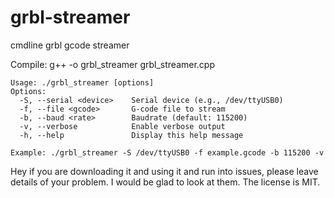 # grbl-streamer
cmdline grbl gcode streamer 

Compile: g++ -o grbl_streamer grbl_streamer.cpp

```
Usage: ./grbl_streamer [options]
Options:
  -S, --serial <device>    Serial device (e.g., /dev/ttyUSB0)
  -f, --file <gcode>       G-code file to stream
  -b, --baud <rate>        Baudrate (default: 115200)
  -v, --verbose            Enable verbose output
  -h, --help               Display this help message

Example: ./grbl_streamer -S /dev/ttyUSB0 -f example.gcode -b 115200 -v
```

Hey if you are downloading it and using it and run into issues, please leave details of your problem. I would be glad to look at them. The license is MIT.


